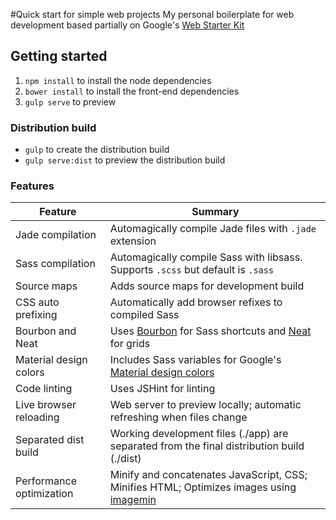 #Quick start for simple web projects
My personal boilerplate for web development based partially on Google's [Web Starter Kit](https://developers.google.com/web/starter-kit) 


## Getting started
1. `npm install` to install the node dependencies
2. `bower install` to install the front-end dependencies
3. `gulp serve` to preview


### Distribution build
* `gulp` to create the distribution build
* `gulp serve:dist` to preview the distribution build


### Features
| Feature                  | Summary                                                                                                                         |
|--------------------------|---------------------------------------------------------------------------------------------------------------------------------|
| Jade compilation         | Automagically compile Jade files with `.jade` extension                                                                         |
| Sass compilation         | Automagically compile Sass with libsass. Supports `.scss` but default is `.sass `                                               |
| Source maps              | Adds source maps for development build                                                                                          |
| CSS auto prefixing       | Automatically add browser refixes to compiled Sass                                                                              |
| Bourbon and Neat         | Uses [Bourbon](http://bourbon.io) for Sass shortcuts and [Neat](http://neat.bourbon.io) for grids                               |
| Material design colors   | Includes Sass variables for Google's [Material design colors](https://www.google.com/design/spec/style/color.html)              |
| Code linting             | Uses JSHint for linting                                                                                                         |
| Live browser reloading   | Web server to preview locally; automatic refreshing when files change                                                           |
| Separated dist build     | Working development files (./app) are separated from the final distribution build (./dist)                                      |
| Performance optimization | Minify and concatenates JavaScript, CSS; Minifies HTML; Optimizes images using [imagemin](https://github.com/imagemin/imagemin) |